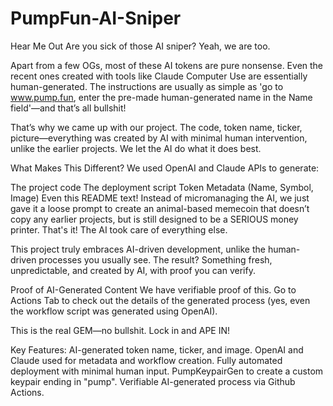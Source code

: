 # PumpFun-AI-Sniper
Hear Me Out Are you sick of those AI sniper? Yeah, we are too.

Apart from a few OGs, most of these AI tokens are pure nonsense. Even the recent ones created with tools like Claude Computer Use are essentially human-generated. The instructions are usually as simple as 'go to www.pump.fun, enter the pre-made human-generated name in the Name field'—and that’s all bullshit!

That’s why we came up with our project. The code, token name, ticker, picture—everything was created by AI with minimal human intervention, unlike the earlier projects. We let the AI do what it does best.

What Makes This Different? We used OpenAI and Claude APIs to generate:

The project code The deployment script Token Metadata (Name, Symbol, Image) Even this README text! Instead of micromanaging the AI, we just gave it a loose prompt to create an animal-based memecoin that doesn’t copy any earlier projects, but is still designed to be a SERIOUS money printer. That's it! The AI took care of everything else.

This project truly embraces AI-driven development, unlike the human-driven processes you usually see. The result? Something fresh, unpredictable, and created by AI, with proof you can verify.

Proof of AI-Generated Content We have verifiable proof of this. Go to Actions Tab to check out the details of the generated process (yes, even the workflow script was generated using OpenAI).

This is the real GEM—no bullshit. Lock in and APE IN!

Key Features: AI-generated token name, ticker, and image. OpenAI and Claude used for metadata and workflow creation. Fully automated deployment with minimal human input. PumpKeypairGen to create a custom keypair ending in "pump". Verifiable AI-generated process via Github Actions.
